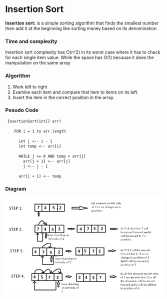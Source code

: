 
# Insertion Sort 

**Insertion sort:** is a simple sorting algorithm that finds the smallest number then add it at the beginning like sorting money based on its denomination

### Time and complexity 

Insertion sort complexity has O(n^2) in its worst case where it has to check for each single item value. While the space has O(1) because it does the manipulation on the same array 


### Algorithm
1. Work left to right
2. Examine each item and compare that item to items on its left.
3. Insert the item in the correct position in the array.


### Pesudo Code 

     InsertionSort(int[] arr)
     
        FOR i = 1 to arr.length
        
          int j <-- i - 1
          int temp <-- arr[i]
          
          WHILE j >= 0 AND temp < arr[j]
            arr[j + 1] <-- arr[j]
            j <-- j - 1
            
          arr[j + 1] <-- temp



### Diagram 



![linked list 3](https://github.com/anassawalha95/data-structures-and-algorithms/blob/main/assests/insertion-sort.png)